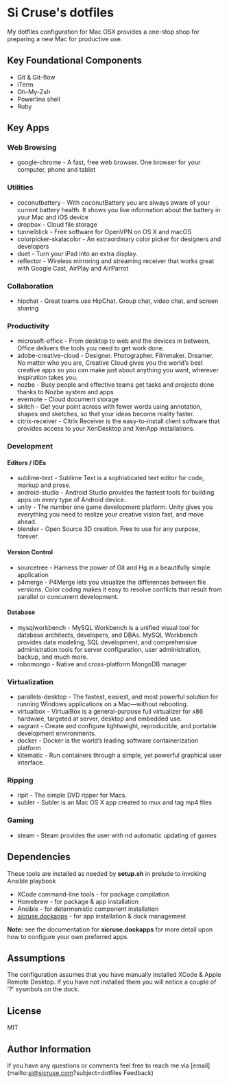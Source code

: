 Si Cruse's dotfiles
===================

My dotfiles configuration for Mac OSX provides a one-stop shop for preparing a new Mac for productive use.

Key Foundational Components
---------------------------

* Git & Git-flow
* iTerm
* Oh-My-Zsh
* Powerline shell
* Ruby

Key Apps
--------

### Web Browsing
* google-chrome              - A fast, free web browser. One browser for your computer, phone and tablet

### Utilities
* coconutbattery             - With coconutBattery you are always aware of your current battery health. It shows you live information about the battery in your Mac and iOS device
* dropbox                    - Cloud file storage
* tunnelblick                - Free software for OpenVPN on OS X and macOS
* colorpicker-skalacolor     - An extraordinary color picker for designers and developers
* duet                       - Turn your iPad into an extra display.
* reflector                  - Wireless mirroring and streaming receiver that works great with Google Cast, AirPlay and AirParrot

### Collaboration
* hipchat                    - Great teams use HipChat. Group chat, video chat, and screen sharing

### Productivity
* microsoft-office           - From desktop to web and the devices in between, Office delivers the tools you need to get work done.
* adobe-creative-cloud       - Designer. Photographer. Filmmaker. Dreamer. No matter who you are, Creative Cloud gives you the world’s best creative apps so you can make just about anything you want, wherever inspiration takes you.
* nozbe                      - Busy people and effective teams get tasks and projects done thanks to Nozbe system and apps
* evernote                   - Cloud document storage
* skitch                     - Get your point across with fewer words using annotation, shapes and sketches, so that your ideas become reality faster.
* citrix-receiver            - Citrix Receiver is the easy-to-install client software that provides access to your XenDesktop and XenApp installations.

### Development
#### Editors / IDEs
* sublime-text               - Sublime Text is a sophisticated text editor for code, markup and prose.
* android-studio             - Android Studio provides the fastest tools for building apps on every type of Android device.
* unity                      - The number one game development platform. Unity gives you everything you need to realize your creative vision fast, and move ahead.
* blender                    - Open Source 3D creation. Free to use for any purpose, forever.

#### Version Control
* sourcetree                 - Harness the power of Git and Hg in a beautifully simple application
* p4merge                    - P4Merge lets you visualize the differences between file versions. Color coding makes it easy to resolve conflicts that result from parallel or concurrent development.

#### Database
* mysqlworkbench             - MySQL Workbench is a unified visual tool for database architects, developers, and DBAs. MySQL Workbench provides data modeling, SQL development, and comprehensive administration tools for server configuration, user administration, backup, and much more.
* robomongo                  - Native and cross-platform MongoDB manager

### Virtualization
* parallels-desktop         - The fastest, easiest, and most powerful solution for running Windows applications on a Mac—without rebooting.
* virtualbox                 - VirtualBox is a general-purpose full virtualizer for x86 hardware, targeted at server, desktop and embedded use.
* vagrant                    - Create and configure lightweight, reproducible, and portable development environments.
* docker                     - Docker is the world’s leading software containerization platform
* kitematic                  - Run containers through a simple, yet powerful graphical user interface.

### Ripping
* ripit                      - The simple DVD ripper for Macs.
* subler                     - Subler is an Mac OS X app created to mux and tag mp4 files

### Gaming
* steam                      - Steam provides the user with nd automatic updating of games

Dependencies
------------

These tools are installed as needed by **setup.sh** in prelude to invoking Ansible playbook

* XCode command-line tools - for package compilation
* Homebrew - for package & app installation
* Ansible - for determenistic component installation
* [sicruse.dockapps](https://galaxy.ansible.com/sicruse/dockapps/) - for app installation & dock management

**Note:** see the documentation for **sicruse.dockapps** for more detail upon how to configure your own preferred apps.

Assumptions
-----------

The configuration assumes that you have manually installed XCode & Apple Remote Desktop. If you have not installed them you will notice a couple of '?' sysmbols on the dock.

License
-------

MIT

Author Information
------------------

If you have any questions or comments feel free to reach me via [email](mailto:si@sicruse.com?subject=dotfiles Feedback)